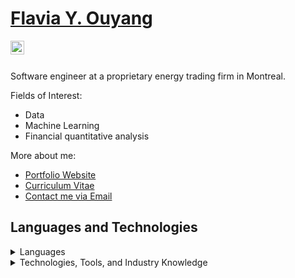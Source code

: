 <h1><a href="https://www.flaviaouyang.com/">Flavia Y. Ouyang</a></h1>

<a href="https://www.linkedin.com/in/flavia>ouyang/">
  <img align="left" alt="Flavia's LinkedIN" width="22px" src="https://cdn.simpleicons.org/linkedin" />
</a>
<br /><br />

Software engineer at a proprietary energy trading firm in Montreal.


Fields of Interest:
  - Data
  - Machine Learning
  - Financial quantitative analysis

More about me:
  - <a href="https://www.flaviaouyang.com">Portfolio Website</a>
  - <a href="https://github.com/flaviaouyang/flaviaouyang/blob/main/Flavia_Ouyang_CV.pdf">Curriculum Vitae</a>
  - <a href="mailto:flavia.ouyang@mail.mcgill.ca">Contact me via Email</a>


<h2>Languages and Technologies</h2>

<details>
  <summary>Languages</summary>

  ### I have worked/currently work with
  
  - Python
  - Bash
  - Java
  - TypeScript
  - JavaScript
  - HTML, CSS, SASS

  ### I also know
  
  - C++
  - C
  - Rust
  - PHP

</details>

<details>
  <summary>Technologies, Tools, and Industry Knowledge</summary>
  
  ### Technologies & Tools
  
  - Git
  - AWS: S3, Lambda, Athena, CloudWatch
  - SQL: MySQL, PostgreSQL
  - NoSQL: Mongo DB, GraphQL
  - Jenkins
  - Grafana
  - Apache Airflow
  - Kubernetes
  - Docker
  - React
  - Flask
  - Django
  - NodeJS
  - pandas, numpy, polars
  - Jira, Confluence
  - Figma
  
  ### Industry Knowledge
  
  - Object-Oriented Programming
  - Version Control
  - CI/CD
  - Agile Development
  - UML
    
</details>

